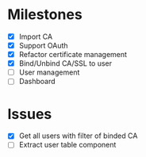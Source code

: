 # Milestones

- [x] Import CA
- [x] Support OAuth
- [x] Refactor certificate management
- [x] Bind/Unbind CA/SSL to user
- [ ] User management
- [ ] Dashboard

# Issues

- [x] Get all users with filter of binded CA
- [ ] Extract user table component
